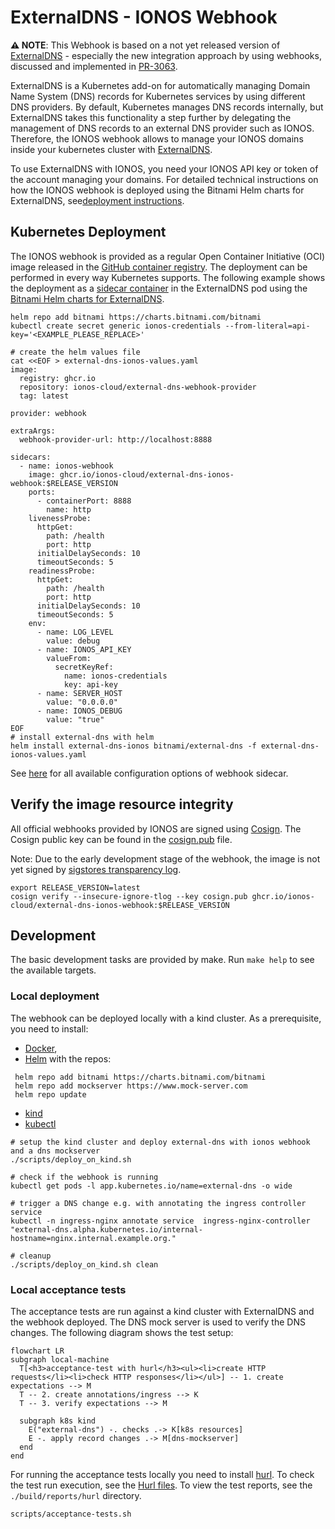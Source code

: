 # ExternalDNS - IONOS Webhook

**⚠️ NOTE**: This Webhook is based on a not yet released version of
[ExternalDNS](https://github.com/kubernetes-sigs/external-dns) -
especially the new integration approach by using webhooks, discussed and implemented in
[PR-3063](https://github.com/kubernetes-sigs/external-dns/pull/3063).

ExternalDNS is a Kubernetes add-on for automatically managing
Domain Name System (DNS) records for Kubernetes services by using different DNS providers.
By default, Kubernetes manages DNS records internally,
but ExternalDNS takes this functionality a step further by delegating the management of DNS records to an external DNS
provider such as IONOS.
Therefore, the IONOS webhook allows to manage your
IONOS domains inside your kubernetes cluster with [ExternalDNS](https://github.com/kubernetes-sigs/external-dns).

To use ExternalDNS with IONOS, you need your IONOS API key or token of the account managing
your domains.
For detailed technical instructions on how the IONOS webhook is deployed using the Bitnami Helm charts for ExternalDNS,
see[deployment instructions](#kubernetes-deployment).

## Kubernetes Deployment

The IONOS webhook is provided as a regular Open Container Initiative (OCI) image released in
the [GitHub container registry](https://github.com/ionos-cloud/external-dns-ionos-webhook/pkgs/container/external-dns-ionos-webhook).
The deployment can be performed in every way Kubernetes supports.
The following example shows the deployment as
a [sidecar container](https://kubernetes.io/docs/concepts/workloads/pods/#workload-resources-for-managing-pods) in the
ExternalDNS pod
using the [Bitnami Helm charts for ExternalDNS](https://github.com/bitnami/charts/tree/main/bitnami/external-dns).

```shell
helm repo add bitnami https://charts.bitnami.com/bitnami
kubectl create secret generic ionos-credentials --from-literal=api-key='<EXAMPLE_PLEASE_REPLACE>'

# create the helm values file
cat <<EOF > external-dns-ionos-values.yaml
image:
  registry: ghcr.io
  repository: ionos-cloud/external-dns-webhook-provider
  tag: latest

provider: webhook

extraArgs:
  webhook-provider-url: http://localhost:8888

sidecars:
  - name: ionos-webhook
    image: ghcr.io/ionos-cloud/external-dns-ionos-webhook:$RELEASE_VERSION
    ports:
      - containerPort: 8888
        name: http
    livenessProbe:
      httpGet:
        path: /health
        port: http
      initialDelaySeconds: 10
      timeoutSeconds: 5
    readinessProbe:
      httpGet:
        path: /health
        port: http
      initialDelaySeconds: 10
      timeoutSeconds: 5
    env:
      - name: LOG_LEVEL
        value: debug
      - name: IONOS_API_KEY
        valueFrom:
          secretKeyRef:
            name: ionos-credentials
            key: api-key
      - name: SERVER_HOST
        value: "0.0.0.0" 
      - name: IONOS_DEBUG
        value: "true"  
EOF
# install external-dns with helm
helm install external-dns-ionos bitnami/external-dns -f external-dns-ionos-values.yaml
```

See [here](./cmd/webhook/init/configuration/configuration.go) for all available configuration options of webhook sidecar.

## Verify the image resource integrity

All official webhooks provided by IONOS are signed using [Cosign](https://docs.sigstore.dev/cosign/overview/).
The Cosign public key can be found in the [cosign.pub](./cosign.pub) file.

Note: Due to the early development stage of the webhook, the image is not yet signed
by [sigstores transparency log](https://github.com/sigstore/rekor).

```shell
export RELEASE_VERSION=latest
cosign verify --insecure-ignore-tlog --key cosign.pub ghcr.io/ionos-cloud/external-dns-ionos-webhook:$RELEASE_VERSION
```

## Development

The basic development tasks are provided by make. Run `make help` to see the available targets.

### Local deployment

The webhook can be deployed locally with a kind cluster. As a prerequisite, you need to install:

- [Docker](https://docs.docker.com/get-docker/),
- [Helm](https://https://helm.sh/ ) with the repos:

 ```shell
  helm repo add bitnami https://charts.bitnami.com/bitnami
  helm repo add mockserver https://www.mock-server.com
  helm repo update
  ```

- [kind](https://kind.sigs.k8s.io/docs/user/quick-start/)
- [kubectl](https://kubernetes.io/docs/tasks/tools/)

```shell
# setup the kind cluster and deploy external-dns with ionos webhook and a dns mockserver
./scripts/deploy_on_kind.sh

# check if the webhook is running
kubectl get pods -l app.kubernetes.io/name=external-dns -o wide

# trigger a DNS change e.g. with annotating the ingress controller service
kubectl -n ingress-nginx annotate service  ingress-nginx-controller "external-dns.alpha.kubernetes.io/internal-hostname=nginx.internal.example.org." 
 
# cleanup
./scripts/deploy_on_kind.sh clean
```

### Local acceptance tests

The acceptance tests are run against a kind cluster with ExternalDNS and the webhook deployed.
The DNS mock server is used to verify the DNS changes. The following diagram shows the test setup:

```mermaid
flowchart LR
subgraph local-machine
  T[<h3>acceptance-test with hurl</h3><ul><li>create HTTP requests</li><li>check HTTP responses</li></ul>] -- 1. create expectations --> M
  T -- 2. create annotations/ingress --> K
  T -- 3. verify expectations --> M

  subgraph k8s kind
    E("external-dns") -. checks .-> K[k8s resources]
    E -. apply record changes .-> M[dns-mockserver]
  end
end

```

For running the acceptance tests locally you need to install [hurl](https://hurl.dev/).
To check the test run execution, see the [Hurl files](./test/hurl).
To view the test reports, see the `./build/reports/hurl` directory.

```shell
scripts/acceptance-tests.sh 
```
